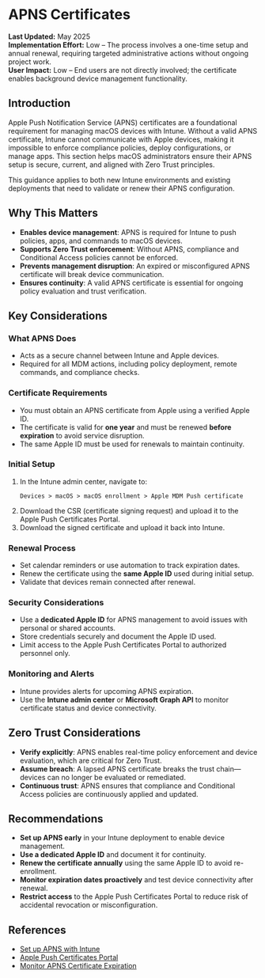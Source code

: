# APNS Certificates
**Last Updated:** May 2025  
**Implementation Effort:** Low – The process involves a one-time setup and annual renewal, requiring targeted administrative actions without ongoing project work.  
**User Impact:** Low – End users are not directly involved; the certificate enables background device management functionality.

## Introduction

Apple Push Notification Service (APNS) certificates are a foundational requirement for managing macOS devices with Intune. Without a valid APNS certificate, Intune cannot communicate with Apple devices, making it impossible to enforce compliance policies, deploy configurations, or manage apps. This section helps macOS administrators ensure their APNS setup is secure, current, and aligned with Zero Trust principles.

This guidance applies to both new Intune environments and existing deployments that need to validate or renew their APNS configuration.

## Why This Matters

- **Enables device management**: APNS is required for Intune to push policies, apps, and commands to macOS devices.
- **Supports Zero Trust enforcement**: Without APNS, compliance and Conditional Access policies cannot be enforced.
- **Prevents management disruption**: An expired or misconfigured APNS certificate will break device communication.
- **Ensures continuity**: A valid APNS certificate is essential for ongoing policy evaluation and trust verification.

## Key Considerations

### What APNS Does

- Acts as a secure channel between Intune and Apple devices.
- Required for all MDM actions, including policy deployment, remote commands, and compliance checks.

### Certificate Requirements

- You must obtain an APNS certificate from Apple using a verified Apple ID.
- The certificate is valid for **one year** and must be renewed **before expiration** to avoid service disruption.
- The same Apple ID must be used for renewals to maintain continuity.

### Initial Setup

1. In the Intune admin center, navigate to:
   ```
   Devices > macOS > macOS enrollment > Apple MDM Push certificate
   ```
2. Download the CSR (certificate signing request) and upload it to the Apple Push Certificates Portal.
3. Download the signed certificate and upload it back into Intune.

### Renewal Process

- Set calendar reminders or use automation to track expiration dates.
- Renew the certificate using the **same Apple ID** used during initial setup.
- Validate that devices remain connected after renewal.

### Security Considerations

- Use a **dedicated Apple ID** for APNS management to avoid issues with personal or shared accounts.
- Store credentials securely and document the Apple ID used.
- Limit access to the Apple Push Certificates Portal to authorized personnel only.

### Monitoring and Alerts

- Intune provides alerts for upcoming APNS expiration.
- Use the **Intune admin center** or **Microsoft Graph API** to monitor certificate status and device connectivity.

## Zero Trust Considerations

- **Verify explicitly**: APNS enables real-time policy enforcement and device evaluation, which are critical for Zero Trust.
- **Assume breach**: A lapsed APNS certificate breaks the trust chain—devices can no longer be evaluated or remediated.
- **Continuous trust**: APNS ensures that compliance and Conditional Access policies are continuously applied and updated.

## Recommendations

- **Set up APNS early** in your Intune deployment to enable device management.
- **Use a dedicated Apple ID** and document it for continuity.
- **Renew the certificate annually** using the same Apple ID to avoid re-enrollment.
- **Monitor expiration dates proactively** and test device connectivity after renewal.
- **Restrict access** to the Apple Push Certificates Portal to reduce risk of accidental revocation or misconfiguration.

## References

- [Set up APNS with Intune](https://learn.microsoft.com/en-us/mem/intune/enrollment/apple-mdm-push-certificate)  
- [Apple Push Certificates Portal](https://identity.apple.com/pushcert)  
- [Monitor APNS Certificate Expiration](https://learn.microsoft.com/en-us/mem/intune/fundamentals/intune-monitoring)
